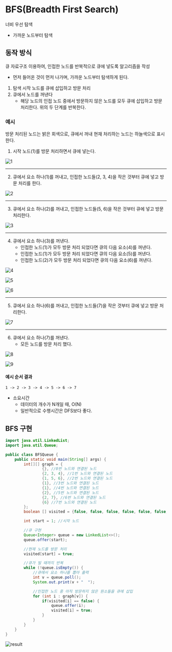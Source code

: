 # BFS(Breadth First Search)
너비 우선 탐색
- 가까운 노드부터 탐색

## 동작 방식
큐 자료구조 이용하여, 인접한 노드를 반복적으로 큐에 넣도록 알고리즘을 작성
- 먼저 들어온 것이 먼저 나가며, 가까운 노드부터 탐색하게 된다.

1. 탐색 시작 노드를 큐에 삽입하고 방문 처리
2. 큐에서 노드를 꺼낸다
   - 해당 노드의 인접 노드 중에서 방문하지 않은 노드를 모두 큐에 삽입하고 방문 처리한다.
위의 두 단계를 반복한다.

### 예시
방문 처리된 노드는 밝은 회색으로, 큐에서 꺼내 현재 처리하는 노드는 하늘색으로 표시한다.

1. 시작 노드(1)를 방문 처리하면서 큐에 넣는다.

![1](./assets/BFS-1644135724104.png)

---

2. 큐에서 요소 하나(1)를 꺼내고, 인접한 노드들(2, 3, 4)을 작은 것부터 큐에 넣고 방문 처리를 한다.

![2](./assets/BFS-1644135770229.png)

---

3. 큐에서 요소 하나(2)를 꺼내고, 인접한 노드들(5, 6)을 작은 것부터 큐에 넣고 방문 처리한다.

![3](./assets/BFS-1644135819062.png)

---

4. 큐에서 요소 하나(3)를 꺼낸다.
   - 인접한 노드(1)가 모두 방문 처리 되었다면 큐의 다음 요소(4)를 꺼낸다.
   - 인접한 노드(1)가 모두 방문 처리 되었다면 큐의 다음 요소(5)를 꺼낸다.
   - 인접한 노드(2)가 모두 방문 처리 되었다면 큐의 다음 요소(6)를 꺼낸다.

![4](./assets/BFS-1644135851789.png)

![5](./assets/BFS-1644135905244.png)

![6](./assets/BFS-1644135925626.png)

---

5. 큐에서 요소 하나(6)를 꺼내고, 인접한 노드들(7)을 작은 것부터 큐에 넣고 방문 처리한다.

![7](./assets/BFS-1644135956982.png)

---

6. 큐에서 요소 하나(7)를 꺼낸다.
   - 모든 노드를 방문 처리 했다.

![8](./assets/BFS-1644135981874.png)

![9](./assets/BFS-1644135997218.png)

#### 예시 순서 결과

```
1 -> 2 -> 3 -> 4 -> 5 -> 6 -> 7
```
- 소요시간
   - 데이터의 개수가 N개일 때, O(N)
   - 일반적으로 수행시간은 DFS보다 좋다.

## BFS 구현

```java
import java.util.LinkedList;
import java.util.Queue;

public class BFSQueue {
    public static void main(String[] args) {
        int[][] graph = {
                {}, //0번 노드와 연결된 노드
                {2, 3, 4}, //1번 노드와 연결된 노드
                {1, 5, 6}, //2번 노드와 연결된 노드
                {1}, //3번 노드와 연결된 노드
                {1}, //4번 노드와 연결된 노드
                {2}, //5번 노드와 연결된 노드
                {2, 7}, //6번 노드와 연결된 노드
                {6} //7번 노드와 연결된 노드
        };
        boolean [] visited = {false, false, false, false, false, false, false, false};

        int start = 1; //시작 노드

        //큐 구현
        Queue<Integer> queue = new LinkedList<>();
        queue.offer(start);

        //현재 노드를 방문 처리
        visited[start] = true;

        //큐가 빌 때까지 반복
        while (!queue.isEmpty()) {
            //큐에서 요소 하나를 뽑아 출력
            int v = queue.poll();
            System.out.print(v + "  ");

            //인접한 노드 중 아직 방문하지 않은 원소들을 큐에 삽입
            for (int i : graph[v]) {
                if(visited[i] == false) {
                    queue.offer(i);
                    visited[i] = true;
                }
            }
        }
    }
}

```

![result](./assets/BFS-1644138162868.png)


